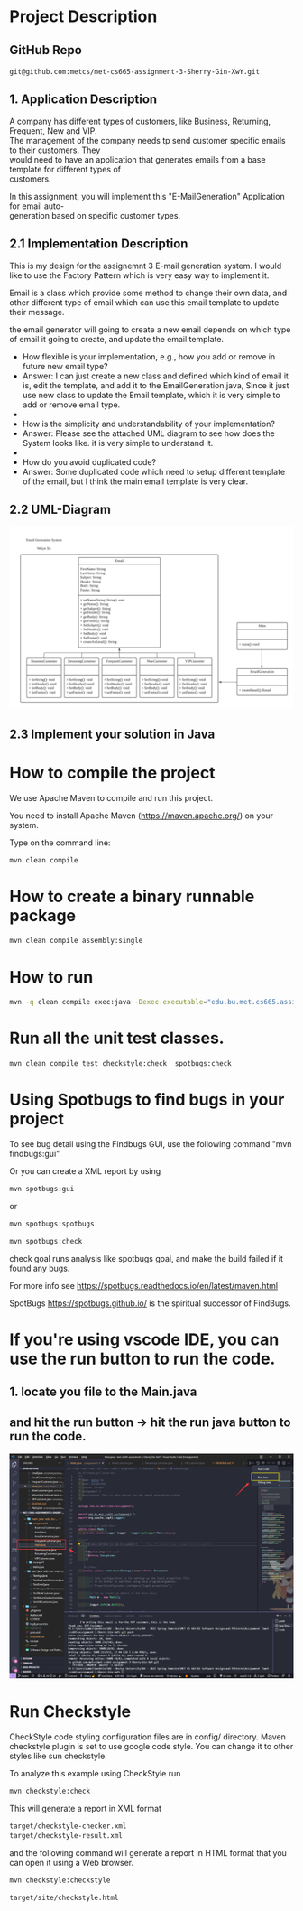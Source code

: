 # Project Description

## GitHub Repo
```
git@github.com:metcs/met-cs665-assignment-3-Sherry-Gin-XwY.git
```
## 1. Application Description  
A company has different types of customers, like Business, Returning,  Frequent, New and VIP.  
The management of the company needs tp send customer specific emails to their customers. They  
would need to have an application that generates emails from a base template for different types of  
customers.

In this assignment, you will implement this "E-MailGeneration" Application for email auto-  
generation based on specific customer types.

## 2.1 Implementation Description
This is my design for the assignemnt 3 E-mail generation system. I would like to use the Factory Pattern which is very easy way to implement it.

Email is a class which provide some method to change their own data, and other different type of email which can use this email template to update their message.

the email generator will going to create a new email depends on which type of email it going to create, and update the email template.

* How flexible is your implementation, e.g., how you add or remove in future new email type?  
* Answer: I can just create a new class and defined which kind of email it is, edit the template, and add it to the EmailGeneration.java, Since it just use new class to update the Email template, which it is very simple to add or remove email type.
* 
* How is the simplicity and understandability of your implementation?
* Answer: Please see the attached UML diagram to see how does the System looks like. it is very simple to understand it.
* 
* How do you avoid duplicated code?
* Answer: Some duplicated code which need to setup different template of the email, but I think the main email template is very clear.
## 2.2 UML-Diagram

![Assignment3 UML](Software%20Design%20and%20Patterns%20-%20Assignment3.jpeg)

## 2.3 Implement your solution in Java

# How to compile the project

We use Apache Maven to compile and run this project. 

You need to install Apache Maven (https://maven.apache.org/)  on your system. 

Type on the command line: 

```bash
mvn clean compile
```

# How to create a binary runnable package 


```bash
mvn clean compile assembly:single
```


# How to run

```bash
mvn -q clean compile exec:java -Dexec.executable="edu.bu.met.cs665.assignment3.Main" -Dlog4j.configuration="file:log4j.properties"
```

# Run all the unit test classes.


```bash
mvn clean compile test checkstyle:check  spotbugs:check
```

# Using Spotbugs to find bugs in your project 

To see bug detail using the Findbugs GUI, use the following command "mvn findbugs:gui"

Or you can create a XML report by using  


```bash
mvn spotbugs:gui 
```

or 


```bash
mvn spotbugs:spotbugs
```


```bash
mvn spotbugs:check 
```

check goal runs analysis like spotbugs goal, and make the build failed if it found any bugs. 


For more info see 
https://spotbugs.readthedocs.io/en/latest/maven.html


SpotBugs https://spotbugs.github.io/ is the spiritual successor of FindBugs.

# If you're using vscode IDE, you can use the run button to run the code.
## 1. locate you file to the Main.java
## and hit the **run button** -> hit the **run java** button to run the code.
![Run code](TestMain.png)


# Run Checkstyle 

CheckStyle code styling configuration files are in config/ directory. Maven checkstyle plugin is set to use google code style. 
You can change it to other styles like sun checkstyle. 

To analyze this example using CheckStyle run 

```bash
mvn checkstyle:check
```

This will generate a report in XML format


```bash
target/checkstyle-checker.xml
target/checkstyle-result.xml
```

and the following command will generate a report in HTML format that you can open it using a Web browser. 

```bash
mvn checkstyle:checkstyle
```

```bash
target/site/checkstyle.html
```




